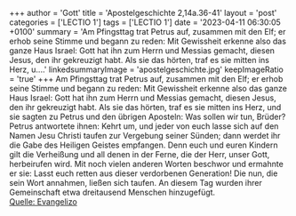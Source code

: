 +++
author = 'Gott'
title = 'Apostelgeschichte 2,14a.36-41'
layout = 'post'
categories = ['LECTIO 1']
tags = ['LECTIO 1']
date = '2023-04-11 06:30:05 +0100'
summary = 'Am Pfingsttag trat Petrus auf, zusammen mit den Elf; er erhob seine Stimme und begann zu reden: Mit Gewissheit erkenne also das ganze Haus Israel: Gott hat ihn zum Herrn und Messias gemacht, diesen Jesus, den ihr gekreuzigt habt. Als sie das hörten, traf es sie mitten ins Herz, u....'
linkedsummaryImage = 'apostelgeschichte.jpg'
keepImageRatio = 'true'
+++
Am Pfingsttag trat Petrus auf, zusammen mit den Elf; er erhob seine Stimme und begann zu reden:
Mit Gewissheit erkenne also das ganze Haus Israel: Gott hat ihn zum Herrn und Messias gemacht, diesen Jesus, den ihr gekreuzigt habt.
Als sie das hörten, traf es sie mitten ins Herz, und sie sagten zu Petrus und den übrigen Aposteln: Was sollen wir tun, Brüder?
Petrus antwortete ihnen: Kehrt um, und jeder von euch lasse sich auf den Namen Jesu Christi taufen zur Vergebung seiner Sünden; dann werdet ihr die Gabe des Heiligen Geistes empfangen.<!--more-->
Denn euch und euren Kindern gilt die Verheißung und all denen in der Ferne, die der Herr, unser Gott, herbeirufen wird.
Mit noch vielen anderen Worten beschwor und ermahnte er sie: Lasst euch retten aus dieser verdorbenen Generation!
Die nun, die sein Wort annahmen, ließen sich taufen. An diesem Tag wurden ihrer Gemeinschaft etwa dreitausend Menschen hinzugefügt.<br> [Quelle: Evangelizo](https://evangeliumtagfuertag.org/DE/gospel)